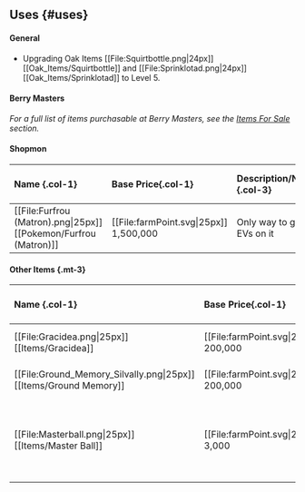 ## Uses {#uses}

#### General
* Upgrading Oak Items [[File:Squirtbottle.png\|24px]] [[Oak_Items/Squirtbottle]] and [[File:Sprinklotad.png\|24px]] [[Oak_Items/Sprinklotad]] to Level 5.


#### Berry Masters
*For a full list of items purchasable at Berry Masters, see the [Items For Sale](#!Berry_Masters#itemsforsale) section.*

#### Shopmon
Name {.col-1}| Base Price{.col-1}| Description/Notes {.col-3}| Region {.col-1}|
:--- | :--- | :--- | :---
[[File:Furfrou (Matron).png\|25px]] [[Pokemon/Furfrou (Matron)]] |  [[File:farmPoint.svg\|25px]] 1,500,000 |Only way to gain EVs on it | Kalos

#### Other Items {.mt-3}

Name {.col-1}| Base Price{.col-1}| Description/Notes {.col-3}| Region {.col-1}|
:--- | :--- | :--- | :---
[[File:Gracidea.png\|25px]] [[Items/Gracidea]] | [[File:farmPoint.svg\|25px]] 200,000 | Required to obtain [[Pokémon/Shaymin (Sky)]] | Sinnoh |
[[File:Ground_Memory_Silvally.png\|25px]] [[Items/Ground Memory]] | [[File:farmPoint.svg\|25px]] 200,000 | Required for [[#!Quest Lines/Typing some Memories]] Quest Line | Alola |
[[File:Masterball.png\|25px]] [[Items/Master Ball]] | [[File:farmPoint.svg\|25px]] 3,000 | Price increases permanently with each purchase. Sold in each region's Pokémon League. Caps at [[File:farmPoint.svg\|25px]] 300,000| All